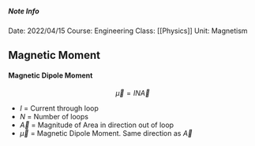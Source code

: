 ##### Note Info
Date: 2022/04/15
Course: Engineering
Class: [[Physics]]
Unit: Magnetism
## Magnetic Moment
#### Magnetic Dipole Moment
$$ \vec\mu = IN\vec A $$
- $I$ = Current through loop
- $N$ = Number of loops
- $\vec A$ = Magnitude of Area in direction out of loop
- $\vec\mu$ = Magnetic Dipole Moment. Same direction as $\vec A$ 
